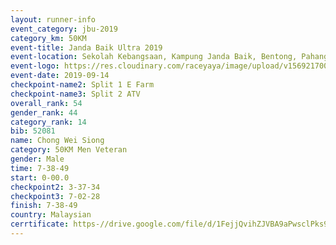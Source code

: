 ```yaml
---
layout: runner-info 
event_category: jbu-2019 
category_km: 50KM 
event-title: Janda Baik Ultra 2019
event-location: Sekolah Kebangsaan, Kampung Janda Baik, Bentong, Pahang, Malaysia 
event-logo: https://res.cloudinary.com/raceyaya/image/upload/v1569217009/logo/janda-baik_vch1pc.jpg 
event-date: 2019-09-14 
checkpoint-name2: Split 1 E Farm 
checkpoint-name3: Split 2 ATV 
overall_rank: 54
gender_rank: 44
category_rank: 14
bib: 52081
name: Chong Wei Siong
category: 50KM Men Veteran
gender: Male
time: 7-38-49
start: 0-00.0
checkpoint2: 3-37-34
checkpoint3: 7-02-28
finish: 7-38-49
country: Malaysian
cerrtificate: https-//drive.google.com/file/d/1FejjQvihZJVBA9aPwsclPks9ZcUehekJ/view?usp=sharing
---
```

